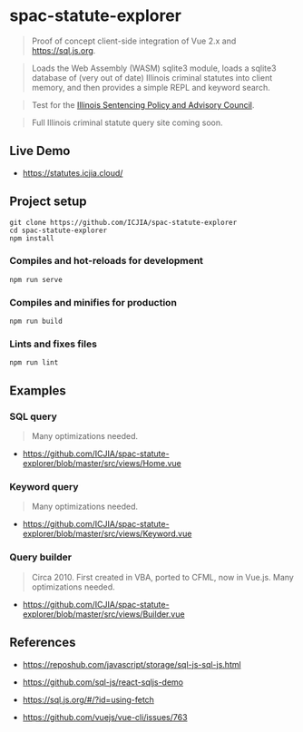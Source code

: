 # spac-statute-explorer

> Proof of concept client-side integration of Vue 2.x and https://sql.js.org.

> Loads the Web Assembly (WASM) sqlite3 module, loads a sqlite3 database of (very out of date) Illinois criminal statutes into client memory, and then provides a simple REPL and keyword search.

> Test for the [Illinois Sentencing Policy and Advisory Council](https://spac.illinois.gov/).

> Full Illinois criminal statute query site coming soon.

## Live Demo

- https://statutes.icjia.cloud/

## Project setup

```
git clone https://github.com/ICJIA/spac-statute-explorer
cd spac-statute-explorer
npm install
```

### Compiles and hot-reloads for development

```
npm run serve
```

### Compiles and minifies for production

```
npm run build
```

### Lints and fixes files

```
npm run lint
```

## Examples

### SQL query

> Many optimizations needed.

- https://github.com/ICJIA/spac-statute-explorer/blob/master/src/views/Home.vue

### Keyword query

> Many optimizations needed.

- https://github.com/ICJIA/spac-statute-explorer/blob/master/src/views/Keyword.vue

### Query builder

> Circa 2010. First created in VBA, ported to CFML, now in Vue.js.
> Many optimizations needed.

- https://github.com/ICJIA/spac-statute-explorer/blob/master/src/views/Builder.vue

## References

- https://reposhub.com/javascript/storage/sql-js-sql-js.html

- https://github.com/sql-js/react-sqljs-demo

- https://sql.js.org/#/?id=using-fetch

- https://github.com/vuejs/vue-cli/issues/763
